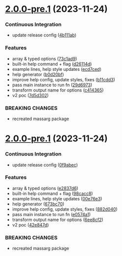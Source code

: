 # [2.0.0-pre.1](https://github.com/chenasraf/massarg/compare/v1.0.6...v2.0.0-pre.1) (2023-11-24)


### Continuous Integration

* update release config ([4b111ab](https://github.com/chenasraf/massarg/commit/4b111ab6f69666a1f5540b08fc932bcf2ac03ee4))


### Features

* array & typed options ([73c1ad9](https://github.com/chenasraf/massarg/commit/73c1ad95913ab3cba5ca304e2759a9fd76212ccc))
* built-in help command + flag ([d26114d](https://github.com/chenasraf/massarg/commit/d26114dd321362c9987045878fb94fc63eb91f7e))
* example lines, help style updates ([ecd7ced](https://github.com/chenasraf/massarg/commit/ecd7ced3e8ed1f9f771d4e7522d4a8a6c76ae320))
* help generator ([b0d20bf](https://github.com/chenasraf/massarg/commit/b0d20bf48a2c37aedab6f12b078417706b0d3e89))
* improve help config, update styles, fixes ([b11cdd3](https://github.com/chenasraf/massarg/commit/b11cdd35a8ac0ac2c61148ddb4487dce4c0f5fca))
* pass main instance to run fn ([29d6973](https://github.com/chenasraf/massarg/commit/29d6973eecbaa2d86e496387fe946a53c9662466))
* transform output name for options ([c414365](https://github.com/chenasraf/massarg/commit/c414365fbe602419a19f5522055e5b3c2fed761a))
* v2 poc ([7d5d302](https://github.com/chenasraf/massarg/commit/7d5d3025c6c65ee2d858aaf1beed50d847f423b4))


### BREAKING CHANGES

* recreated massarg package

# [2.0.0-pre.1](https://github.com/chenasraf/massarg/compare/v1.0.6...v2.0.0-pre.1) (2023-11-24)


### Continuous Integration

* update release config ([0f9abec](https://github.com/chenasraf/massarg/commit/0f9abeceb0d2652875538ca69f63ab04490477a9))


### Features

* array & typed options ([e2837d6](https://github.com/chenasraf/massarg/commit/e2837d60a8b2240f2c7d18a8cd4ae8c4c7fc1c79))
* built-in help command + flag ([98cacc8](https://github.com/chenasraf/massarg/commit/98cacc86ee6bcf5674b160ad51942e4bf65fea52))
* example lines, help style updates ([00e76e3](https://github.com/chenasraf/massarg/commit/00e76e35678867e3cbd6828bf7ccbf96afdfc797))
* help generator ([673bc70](https://github.com/chenasraf/massarg/commit/673bc706743c096775015ae1d6e74b2eb512eaf5))
* improve help config, update styles, fixes ([882d040](https://github.com/chenasraf/massarg/commit/882d040130ed4dd898a9a1e73b9e61213374981e))
* pass main instance to run fn ([e0574a1](https://github.com/chenasraf/massarg/commit/e0574a1ad5dcbd60f2f26385293dad39f60dc22c))
* transform output name for options ([6ee8cf2](https://github.com/chenasraf/massarg/commit/6ee8cf230b221cec49cf9ee7c857af66ce39b881))
* v2 poc ([42e847d](https://github.com/chenasraf/massarg/commit/42e847d87cdee559eef058bbadb244dab0002103))


### BREAKING CHANGES

* recreated massarg package
